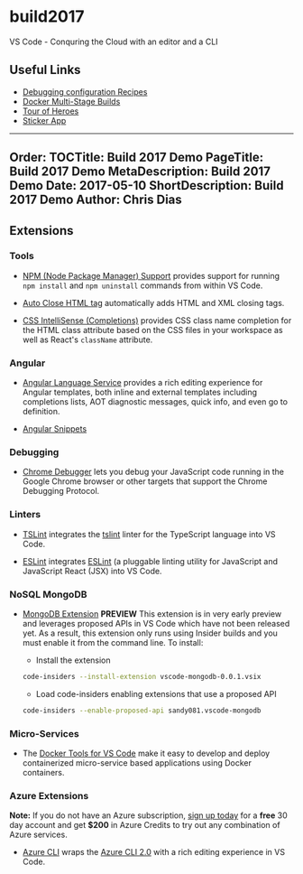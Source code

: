 # build2017
VS Code - Conquring the Cloud with an editor and a CLI

## Useful Links

* [Debugging configuration Recipes](https://github.com/weinand/vscode-recipes)
* [Docker Multi-Stage Builds](https://codefresh.io/blog/node_docker_multistage/)
* [Tour of Heroes](https://github.com/johnpapa/angular-tour-of-heroes)
* [Sticker App](https://github.com/glimpse/stickerapp)

---
Order: 
TOCTitle: Build 2017 Demo
PageTitle: Build 2017 Demo
MetaDescription: Build 2017 Demo 
Date: 2017-05-10
ShortDescription: Build 2017 Demo
Author: Chris Dias
---
## Extensions

### Tools

* [NPM (Node Package Manager) Support](https://marketplace.visualstudio.com/items?itemName=eg2.vscode-npm-script) provides support for running `npm install` and `npm uninstall` commands from within VS Code. 


* [Auto Close HTML tag](https://marketplace.visualstudio.com/items?itemName=formulahendry.auto-close-tag) automatically adds HTML and XML closing tags.

* [CSS IntelliSense (Completions)](https://marketplace.visualstudio.com/items?itemName=Zignd.html-css-class-completion) provides CSS class name completion for the HTML class attribute based on the CSS files in your workspace as well as React's `className` attribute.

### Angular

* [Angular Language Service](https://marketplace.visualstudio.com/items?itemName=Angular.ng-template) provides a rich editing experience for Angular templates, both inline and external templates including completions lists, AOT diagnostic messages, quick info, and even go to definition.

* [Angular Snippets]()

### Debugging

* [Chrome Debugger](https://marketplace.visualstudio.com/items?itemName=msjsdiag.debugger-for-chrome) lets you debug your JavaScript code running in the Google Chrome browser or other targets that support the Chrome Debugging Protocol.

### Linters

* [TSLint](https://marketplace.visualstudio.com/items?itemName=eg2.tslint) integrates the [tslint](https://github.com/palantir/tslint) linter for the TypeScript language into VS Code.

* [ESLint](https://marketplace.visualstudio.com/items?itemName=dbaeumer.vscode-eslint) integrates [ESLint](http://eslint.org/) (a pluggable linting utility for JavaScript and JavaScript React (JSX) into VS Code.

### NoSQL MongoDB

* [MongoDB Extension](https://code.visualstudio.com/extensions/vscode-mongodb-0.0.1.vsix) **PREVIEW** This extension is in very early preview and leverages proposed APIs in VS Code which have not been released yet. As a result, this extension only runs using Insider builds and you must enable it from the command line.  To install:

  * Install the extension 
  
  ``` bash
  code-insiders --install-extension vscode-mongodb-0.0.1.vsix
  ```
  * Load code-insiders enabling extensions that use a proposed API
  
  ``` bash
  code-insiders --enable-proposed-api sandy081.vscode-mongodb
  ```

### Micro-Services

* The [Docker Tools for VS Code](https://marketplace.visualstudio.com/items?itemName=PeterJausovec.vscode-docker) make it easy to develop and deploy containerized micro-service based applications using Docker containers. 

### Azure Extensions

**Note:** If you do not have an Azure subscription, [sign up today](https://azure.microsoft.com/en-us/free/?b=16.48) for a **free** 30 day account and get **$200** in Azure Credits to try out any combination of Azure services.

* [Azure CLI](https://marketplace.visualstudio.com/items?itemName=ms-vscode.azurecli) wraps the [Azure CLI 2.0](https://aka.ms/GetTheAzureCLI) with a rich editing experience in VS Code.

